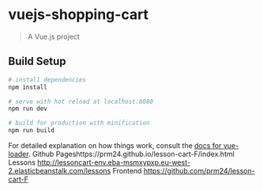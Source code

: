 # vuejs-shopping-cart

> A Vue.js project

## Build Setup

``` bash
# install dependencies
npm install

# serve with hot reload at localhost:8080
npm run dev

# build for production with minification
npm run build
```

For detailed explanation on how things work, consult the [docs for vue-loader](http://vuejs.github.io/vue-loader).
Github Pageshttps://prm24.github.io/lesson-cart-F/index.html
Lessons http://lessoncart-env.eba-msmxypxp.eu-west-2.elasticbeanstalk.com/lessons
Frontend https://github.com/prm24/lesson-cart-F
